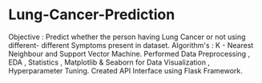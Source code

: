 # Lung-Cancer-Prediction
   Objective : Predict whether the person having Lung Cancer or not using different- different Symptoms present in dataset. Algorithm's : K - Nearest Neighbour and Support Vector Machine. Performed Data Preprocessing , EDA , Statistics , Matplotlib &amp; Seaborn for Data Visualization , Hyperparameter Tuning. Created API Interface using Flask Framework. 
